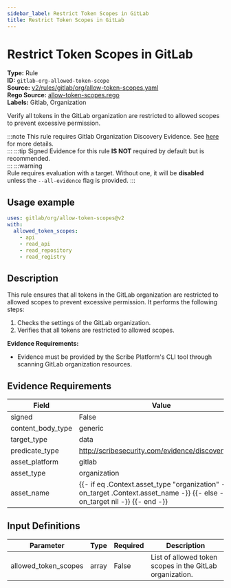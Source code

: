 ```yaml
---
sidebar_label: Restrict Token Scopes in GitLab
title: Restrict Token Scopes in GitLab
---  
```

# Restrict Token Scopes in GitLab  
**Type:** Rule  
**ID:** `gitlab-org-allowed-token-scope`  
**Source:** [v2/rules/gitlab/org/allow-token-scopes.yaml](https://github.com/scribe-public/sample-policies/blob/main/v2/rules/gitlab/org/allow-token-scopes.yaml)  
**Rego Source:** [allow-token-scopes.rego](https://github.com/scribe-public/sample-policies/blob/main/v2/rules/gitlab/org/allow-token-scopes.rego)  
**Labels:** Gitlab, Organization  

Verify all tokens in the GitLab organization are restricted to allowed scopes to prevent excessive permission.

:::note 
This rule requires Gitlab Organization Discovery Evidence. See [here](/docs/platforms/discover#gitlab-discovery) for more details.  
::: 
:::tip 
Signed Evidence for this rule **IS NOT** required by default but is recommended.  
::: 
:::warning  
Rule requires evaluation with a target. Without one, it will be **disabled** unless the `--all-evidence` flag is provided.
::: 

## Usage example

```yaml
uses: gitlab/org/allow-token-scopes@v2
with:
  allowed_token_scopes:
    - api
    - read_api
    - read_repository
    - read_registry
```

## Description  
This rule ensures that all tokens in the GitLab organization are restricted to allowed scopes to prevent excessive permission.
It performs the following steps:

1. Checks the settings of the GitLab organization.
2. Verifies that all tokens are restricted to allowed scopes.

**Evidence Requirements:**
- Evidence must be provided by the Scribe Platform's CLI tool through scanning GitLab organization resources.

## Evidence Requirements  
| Field | Value |
|-------|-------|
| signed | False |
| content_body_type | generic |
| target_type | data |
| predicate_type | http://scribesecurity.com/evidence/discovery/v0.1 |
| asset_platform | gitlab |
| asset_type | organization |
| asset_name | {{- if eq .Context.asset_type "organization" -}} {{- on_target .Context.asset_name -}} {{- else -}} {{- on_target nil -}} {{- end -}} |

## Input Definitions  
| Parameter | Type | Required | Description |
|-----------|------|----------|-------------|
| allowed_token_scopes | array | False | List of allowed token scopes in the GitLab organization. |

